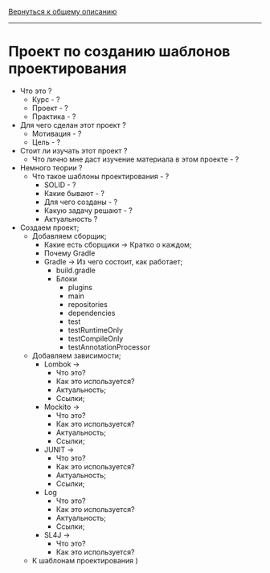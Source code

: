 [Вернуться к общему описанию](../../README.md)
***
# Проект по созданию шаблонов проектирования

* Что это ?
  * Курс - ?
  * Проект - ? 
  * Практика - ? 
* Для чего сделан этот проект ?
  * Мотивация - ?
  * Цель - ?
* Стоит ли изучать этот проект ?
  * Что лично мне даст изучение материала в этом проекте - ?
* Немного теории ?
  * Что такое шаблоны проектирования - ?
    * SOLID - ?
    * Какие бывают - ?
    * Для чего созданы - ?
    * Какую задачу решают - ?
    * Актуальность ?
* Создаем проект;
  * Добавляем сборщик;
    * Какие есть сборщики -> Кратко о каждом;
    * Почему Gradle 
    * Gradle -> Из чего состоит, как работает;
      * build.gradle
      * Блоки
        * plugins
        * main
        * repositories
        * dependencies
        * test
        * testRuntimeOnly
        * testCompileOnly
        * testAnnotationProcessor
  * Добавляем зависимости;
    * Lombok ->
      * Что это?
      * Как это используется?
      * Актуальность;
      * Ссылки;
    * Mockito ->
      * Что это?
      * Как это используется?
      * Актуальность;
      * Ссылки;
    * JUNIT ->
      * Что это?
      * Как это используется?
      * Актуальность;
      * Ссылки;
    * Log
      * Что это?
      * Как это используется?
      * Актуальность;
      * Ссылки;
    * SL4J ->
      * Что это?
      * Как это используется?
  * К шаблонам проектирования )